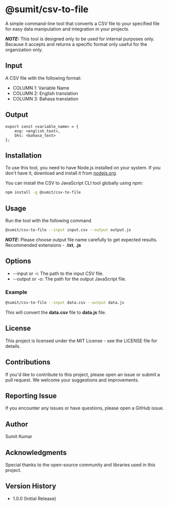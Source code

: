 # @sumit/csv-to-file

A simple command-line tool that converts a CSV file to your specified file for easy data manipulation and integration in your projects.

**_NOTE:_** This tool is designed only to be used for internal purposes only. Because it accepts and returns a specific format only useful for the organization only.

## Input

A CSV file with the following format:

- COLUMN 1: Variable Name
- COLUMN 2: English translation
- COLUMN 3: Bahasa translation

## Output

```node
export const <variable_name> = {
    eng: <english_text>,
    bhs: <bahasa_text>
};
```

## Installation

To use this tool, you need to have Node.js installed on your system. If you don't have it, download and install it from [nodejs.org](https://nodejs.org/).

You can install the CSV to JavaScript CLI tool globally using npm:

```bash
npm install -g @sumit/csv-to-file
```

## Usage

Run the tool with the following command

```bash
@sumit/csv-to-file --input input.csv --output output.js
```

**_NOTE:_** Please choose output file name carefully to get expected results. Recommended extensions - **.txt**, **.js**

## Options

- --input or -i: The path to the input CSV file.
- --output or -o: The path for the output JavaScript file.

### Example

```bash
@sumit/csv-to-file --input data.csv --output data.js
```

This will convert the **data.csv** file to **data.js** file.

## License

This project is licensed under the MIT License - see the LICENSE file for details.

## Contributions

If you'd like to contribute to this project, please open an issue or submit a pull request. We welcome your suggestions and improvements.

## Reporting Issue

If you encounter any issues or have questions, please open a GitHub issue.

## Author

Sumit Kumar

## Acknowledgments

Special thanks to the open-source community and libraries used in this project.

## Version History

- 1.0.0 (Initial Release)
